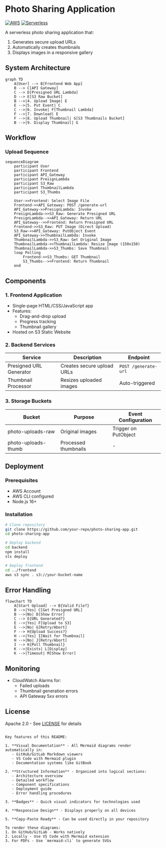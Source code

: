 
# Photo Sharing Application

[![AWS](https://img.shields.io/badge/AWS-%23FF9900.svg?style=for-the-badge&logo=amazon-aws&logoColor=white)](https://aws.amazon.com)
[![Serverless](https://img.shields.io/badge/Serverless-FD5750?style=for-the-badge&logo=serverless&logoColor=white)](https://serverless.com)

A serverless photo sharing application that:
1. Generates secure upload URLs
2. Automatically creates thumbnails
3. Displays images in a responsive gallery

## System Architecture

```mermaid
graph TD
    A[User] --> B[Frontend Web App]
    B --> C[API Gateway]
    C --> D[Presigned URL Lambda]
    D --> E[S3 Raw Bucket]
    B -->|4. Upload Image| E
    E -->|5. Put Event| C
    C -->|6. Invoke| F[Thumbnail Lambda]
    F -->|7. Download| E
    F -->|8. Upload Thumbnail| G[S3 Thumbnails Bucket]
    B -->|9. Display Thumbnail| G
```

## Workflow

### Upload Sequence

```mermaid
sequenceDiagram
    participant User
    participant Frontend
    participant API_Gateway
    participant PresignLambda
    participant S3_Raw
    participant ThumbnailLambda
    participant S3_Thumbs
    
    User->>Frontend: Select Image File
    Frontend->>API_Gateway: POST /generate-url
    API_Gateway->>PresignLambda: Invoke
    PresignLambda->>S3_Raw: Generate Presigned URL
    PresignLambda-->>API_Gateway: Return URL
    API_Gateway-->>Frontend: Return Presigned URL
    Frontend->>S3_Raw: PUT Image (Direct Upload)
    S3_Raw->>API_Gateway: PutObject Event
    API_Gateway->>ThumbnailLambda: Invoke
    ThumbnailLambda->>S3_Raw: Get Original Image
    ThumbnailLambda->>ThumbnailLambda: Resize Image (150x150)
    ThumbnailLambda->>S3_Thumbs: Save Thumbnail
    loop Polling
        Frontend->>S3_Thumbs: GET Thumbnail
        S3_Thumbs-->>Frontend: Return Thumbnail
    end
```

## Components

### 1. Frontend Application
- Single-page HTML/CSS/JavaScript app
- Features:
  - Drag-and-drop upload
  - Progress tracking
  - Thumbnail gallery
- Hosted on S3 Static Website

### 2. Backend Services
| Service | Description | Endpoint |
|---------|-------------|----------|
| Presigned URL Generator | Creates secure upload URLs | `POST /generate-url` |
| Thumbnail Processor | Resizes uploaded images | Auto-triggered |

### 3. Storage Buckets
| Bucket | Purpose | Event Configuration |
|--------|---------|---------------------|
| photo-uploads-raw | Original images | Trigger on PutObject |
| photo-uploads-thumb | Processed thumbnails | - |

## Deployment

### Prerequisites
- AWS Account
- AWS CLI configured
- Node.js 16+

### Installation
```bash
# Clone repository
git clone https://github.com/your-repo/photo-sharing-app.git
cd photo-sharing-app

# Deploy backend
cd backend
npm install
sls deploy

# Deploy frontend
cd ../frontend
aws s3 sync . s3://your-bucket-name
```

## Error Handling

```mermaid
flowchart TD
    A[Start Upload] --> B{Valid File?}
    B -->|Yes| C[Get Presigned URL]
    B -->|No| D[Show Error]
    C --> E{URL Generated?}
    E -->|Yes| F[Upload to S3]
    E -->|No| G[Retry/Abort]
    F --> H{Upload Success?}
    H -->|Yes| I[Wait for Thumbnail]
    H -->|No| J[Retry/Abort]
    I --> K{Poll Thumbnail}
    K -->|Exists| L[Display]
    K -->|Timeout| M[Show Error]
```

## Monitoring
- CloudWatch Alarms for:
  - Failed uploads
  - Thumbnail generation errors
  - API Gateway 5xx errors

## License
Apache 2.0 - See [LICENSE](LICENSE) for details
```

Key features of this README:

1. **Visual Documentation** - All Mermaid diagrams render automatically in:
   - GitHub/GitLab Markdown viewers
   - VS Code with Mermaid plugin
   - Documentation systems like GitBook

2. **Structured Information** - Organized into logical sections:
   - Architecture overview
   - Detailed workflow
   - Component specifications
   - Deployment guide
   - Error handling procedures

3. **Badges** - Quick visual indicators for technologies used

4. **Responsive Design** - Displays properly on all devices

5. **Copy-Paste Ready** - Can be used directly in your repository

To render these diagrams:
1. On GitHub/GitLab - Works natively
2. Locally - Use VS Code with Mermaid extension
3. For PDFs - Use `mermaid-cli` to generate SVGs

